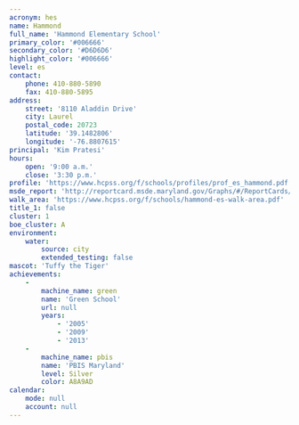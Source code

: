 ```yaml
---
acronym: hes
name: Hammond
full_name: 'Hammond Elementary School'
primary_color: '#006666'
secondary_color: '#D6D6D6'
highlight_color: '#006666'
level: es
contact:
    phone: 410-880-5890
    fax: 410-880-5895
address:
    street: '8110 Aladdin Drive'
    city: Laurel
    postal_code: 20723
    latitude: '39.1482806'
    longitude: '-76.8807615'
principal: 'Kim Pratesi'
hours:
    open: '9:00 a.m.'
    close: '3:30 p.m.'
profile: 'https://www.hcpss.org/f/schools/profiles/prof_es_hammond.pdf'
msde_report: 'http://reportcard.msde.maryland.gov/Graphs/#/ReportCards/ReportCardSchool/1//1/13/0606/'
walk_area: 'https://www.hcpss.org/f/schools/hammond-es-walk-area.pdf'
title_1: false
cluster: 1
boe_cluster: A
environment:
    water:
        source: city
        extended_testing: false
mascot: 'Tuffy the Tiger'
achievements:
    -
        machine_name: green
        name: 'Green School'
        url: null
        years:
            - '2005'
            - '2009'
            - '2013'
    -
        machine_name: pbis
        name: 'PBIS Maryland'
        level: Silver
        color: A8A9AD
calendar:
    mode: null
    account: null
---
```

